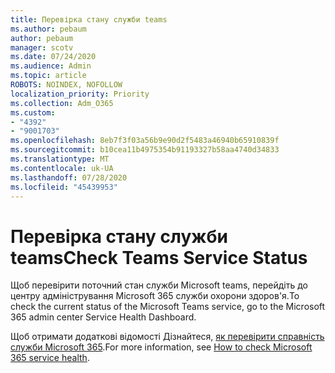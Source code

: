 ```yaml
---
title: Перевірка стану служби teams
ms.author: pebaum
author: pebaum
manager: scotv
ms.date: 07/24/2020
ms.audience: Admin
ms.topic: article
ROBOTS: NOINDEX, NOFOLLOW
localization_priority: Priority
ms.collection: Adm_O365
ms.custom:
- "4392"
- "9001703"
ms.openlocfilehash: 8eb7f3f03a56b9e90d2f5483a46940b65910839f
ms.sourcegitcommit: b10cea11b4975354b91193327b58aa4740d34833
ms.translationtype: MT
ms.contentlocale: uk-UA
ms.lasthandoff: 07/28/2020
ms.locfileid: "45439953"
---
```

# <a name="check-teams-service-status"></a><span data-ttu-id="c7a7a-102">Перевірка стану служби teams</span><span class="sxs-lookup"><span data-stu-id="c7a7a-102">Check Teams Service Status</span></span>

<span data-ttu-id="c7a7a-103">Щоб перевірити поточний стан служби Microsoft teams, перейдіть до центру адміністрування Microsoft 365 служби охорони здоров'я.</span><span class="sxs-lookup"><span data-stu-id="c7a7a-103">To check the current status of the Microsoft Teams service, go to the Microsoft 365 admin center Service Health Dashboard.</span></span>

<span data-ttu-id="c7a7a-104">Щоб отримати додаткові відомості Дізнайтеся, [як перевірити справність служби Microsoft 365](https://docs.microsoft.com/office365/enterprise/view-service-health).</span><span class="sxs-lookup"><span data-stu-id="c7a7a-104">For more information, see [How to check Microsoft 365 service health](https://docs.microsoft.com/office365/enterprise/view-service-health).</span></span>